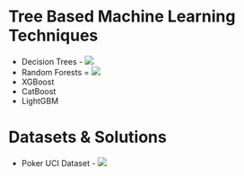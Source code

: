 # Tree Based Machine Learning Techniques
* Decision Trees - ![](DecisionTrees.ipynb)
* Random Forests = ![](RandomForest.ipynb)
* XGBoost
* CatBoost
* LightGBM

# Datasets & Solutions
* Poker UCI Dataset - ![](Poker.ipynb)
